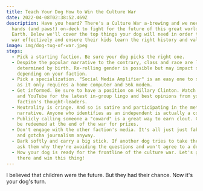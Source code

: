```yaml
---
title: Teach Your Dog How to Win the Culture War
date: 2022-04-08T02:38:52.469Z
description: Have you heard? There's a Culture War a-brewing and we need all
  hands (and paws!) on-deck to fight for the future of this great world we call
  Earth. Below we'll cover the top things your dog will need in order to wage
  war effectively and ensure their kids learn the right history and values.
image: img/dog-tug-of-war.jpeg
steps:
  - Pick a starting faction. Be sure your dog picks the right one.
  - Despite the popular narrative to the contrary, class and race are largely
    determined by birth. Re-rolling gender is possible but may impact standing
    depending on your faction.
  - Pick a specialization. "Social Media Amplifier" is an easy one to start with
    as it only requires a home computer and 56k modem.
  - Get informed. Be sure to have a position on Hillary Clinton. Watch TikTok
    and YouTube for the latest in-group lingo and best opinions from your
    faction's thought-leaders.
  - Neutrality is cringe. And so is satire and participating in the meta
    narrative. Anyone who identifies as an independent is actually a coward.
  - Publicly calling someone a "coward" is a great way to earn clout. Clout can
    be redeemed at the end of the war for prizes.
  - Don't engage with the other faction's media. It's all just just fake news
    and gotcha journalism anyway.
  - Bark softly and carry a big stick. If another dog tries to take the stick
    ask them why they're avoiding the questions and won't agree to a debate.
  - Now your dog is ready for the frontline of the culture war. Let's get out
    there and win this thing!
---
```

I believed that children were the future. But they had their chance. Now it's your dog's turn.